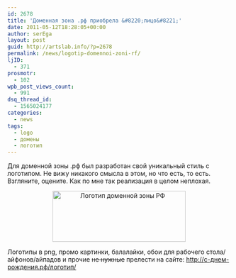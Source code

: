 ```yaml
---
id: 2678
title: 'Доменная зона .рф приобрела &#8220;лицо&#8221;'
date: 2011-05-12T18:28:05+00:00
author: serEga
layout: post
guid: http://artslab.info/?p=2678
permalink: /news/logotip-domennoi-zoni-rf/
ljID:
  - 371
prosmotr:
  - 102
wpb_post_views_count:
  - 991
dsq_thread_id:
  - 1565024177
categories:
  - news
tags:
  - logo
  - домены
  - логотип
---
```

Для доменной зоны .рф был разработан свой уникальный стиль с логотипом. Не вижу никакого смысла в этом, но что есть, то есть. Взгляните, оцените. Как по мне так реализация в целом неплохая.



<center>
  <a href="{{site.img_cdn}}/domeni_rf_logo1.png"><img src="{{site.img_cdn}}/domeni_rf_logo1-300x115.png" alt="Логотип доменной зоны РФ" title="domeni_rf_logo" width="300" height="115" class="alignnone size-medium wp-image-2684" /></a>
</center>



Логотипы в png, промо картинки, балалайки, обои для рабочего стола/айфонов/айпадов и прочие <del datetime="2011-05-12T15:15:05+00:00">не нужные</del> прелести на сайте: <http://с-днем-рождения.рф/логотип/>